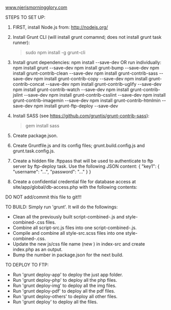 www.njerismorningglory.com


STEPS TO SET UP:

1. FIRST, install Node.js from: http://nodejs.org/
2. Install Grunt CLI (will install grunt comamnd; does not install grunt task runner):
	>sudo npm install -g grunt-cli
3. Install grunt dependencies:
	npm install --save-dev
	OR run individually:
	npm install grunt --save-dev
	npm install grunt-bump --save-dev
	npm install grunt-contrib-clean --save-dev
	npm install grunt-contrib-sass --save-dev
	npm install grunt-contrib-copy --save-dev
	npm install grunt-contrib-concat --save-dev
	npm install grunt-contrib-uglify --save-dev
	npm install grunt-contrib-watch --save-dev
	npm install grunt-contrib-jslint --save-dev
	npm install grunt-contrib-csslint --save-dev
	npm install grunt-contrib-imagemin --save-dev
	npm install grunt-contrib-htmlmin --save-dev
	npm install grunt-ftp-deploy --save-dev

4. Install SASS (see https://github.com/gruntjs/grunt-contrib-sass):
	>gem install sass
4. Create package.json.
5. Create Gruntfile.js and its config files; grunt.build.config.js and grunt.task.config.js.
6. Create a hidden file .ftppass that will be used to authenticate to ftp server by ftp-deploy task. Use the following JSON content:
	{
	  "key1": {
	    "username": "...",
	    "password": "..."
	  }
	}
7. Create a confidential credential file for database access at site/app/global/db-access.php with the following contents:
<?php
	$dbHost = "mysql.njerismorningglory.com"; 
	$dbUser = "";            //Database User Name
	$dbPass = "";            //Database Password
	$dbDatabase = "";    //Database Name
?>
DO NOT add/commit this file to git!!!


TO BUILD: Simply run 'grunt'. It will do the followings:
- Clean all the previously built script-combined-<version>.js and style-combined-<version>.css files.
- Combine all script-src.js files into one script-combined-<version>.js.
- Compile and combine all style-src.scss files into one style-combined-<version>.css.
- Update the new js/css file name (new <version>) in index-src and create index.php as an output.
- Bump the <version> number in package.json for the next build.

TO DEPLOY TO FTP:
- Run 'grunt deploy-app' to deploy the just app folder.
- Run 'grunt deploy-php' to deploy all the php files.
- Run 'grunt deploy-img' to deploy all the img files.
- Run 'grunt deploy-pdf' to deploy all the pdf files.
- Run 'grunt deploy-others' to deploy all other files.
- Run 'grunt deploy' to deploy all the files.

